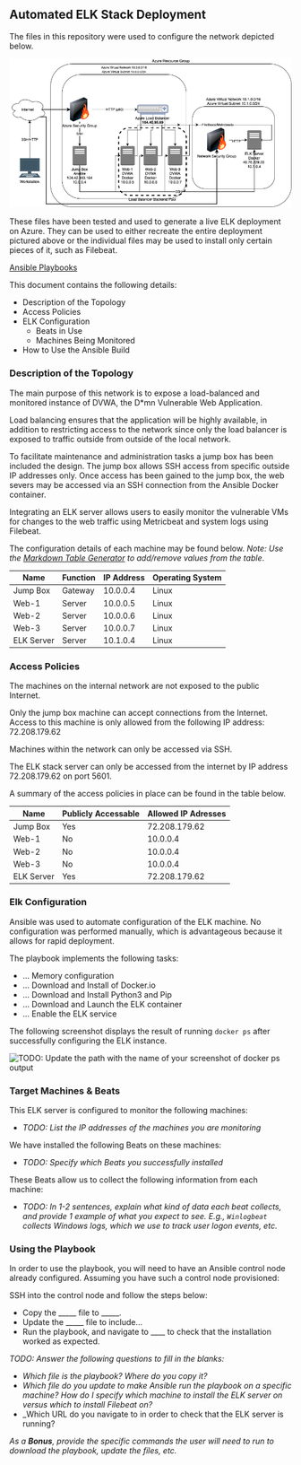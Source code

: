 ## Automated ELK Stack Deployment

The files in this repository were used to configure the network depicted below.

![Network Diagram](Images/Diagram.png)

These files have been tested and used to generate a live ELK deployment on Azure. They can be used to either recreate the entire deployment pictured above or the individual files may be used to install only certain pieces of it, such as Filebeat.

[Ansible Playbooks](Playbooks/)

This document contains the following details:
- Description of the Topology
- Access Policies
- ELK Configuration
  - Beats in Use
  - Machines Being Monitored
- How to Use the Ansible Build


### Description of the Topology

The main purpose of this network is to expose a load-balanced and monitored instance of DVWA, the D*mn Vulnerable Web Application.

Load balancing ensures that the application will be highly available, in addition to restricting access to the network since only the load balancer is exposed to traffic outside from outside of the local network.   

To facilitate maintenance and administration tasks a jump box has been included the design.   The jump box allows SSH access from specific outside IP addresses only.  Once access has been gained to the jump box, the web severs may be accessed via an SSH connection from the Ansible Docker container.

Integrating an ELK server allows users to easily monitor the vulnerable VMs for changes to the web traffic using Metricbeat and system logs using Filebeat.

The configuration details of each machine may be found below.
_Note: Use the [Markdown Table Generator](http://www.tablesgenerator.com/markdown_tables) to add/remove values from the table_.

| Name       | Function | IP Address | Operating System |
|------------|----------|------------|------------------|
| Jump Box   | Gateway  | 10.0.0.4   | Linux            |
| Web-1      | Server   | 10.0.0.5   | Linux            |
| Web-2      | Server   | 10.0.0.6   | Linux            |
| Web-3      | Server   | 10.0.0.7   | Linux            |
| ELK Server | Server   | 10.1.0.4   | Linux            |

### Access Policies

The machines on the internal network are not exposed to the public Internet.

Only the jump box machine can accept connections from the Internet. Access to this machine is only allowed from the following IP address: 72.208.179.62

Machines within the network can only be accessed via SSH.

The ELK stack server can only be accessed from the internet by IP address 72.208.179.62 on port 5601.

A summary of the access policies in place can be found in the table below.

| Name        | Publicly Accessable | Allowed IP Adresses |
|-------------|---------------------|---------------------|
| Jump Box    | Yes                 | 72.208.179.62       |
| Web-1       | No                  | 10.0.0.4            |
| Web-2       | No                  | 10.0.0.4            |  
| Web-3       | No                  | 10.0.0.4            |  
| ELK Server  | Yes                 | 72.208.179.62       |

### Elk Configuration

Ansible was used to automate configuration of the ELK machine. No configuration was performed manually, which is advantageous because it allows for rapid deployment.

The playbook implements the following tasks:
- ... Memory configuration
- ... Download and Install of Docker.io
- ... Download and Install Python3 and Pip
- ... Download and Launch the ELK container
- ... Enable the ELK service

The following screenshot displays the result of running `docker ps` after successfully configuring the ELK instance.

![TODO: Update the path with the name of your screenshot of docker ps output](Images/docker_ps_output.png)

### Target Machines & Beats
This ELK server is configured to monitor the following machines:
- _TODO: List the IP addresses of the machines you are monitoring_

We have installed the following Beats on these machines:
- _TODO: Specify which Beats you successfully installed_

These Beats allow us to collect the following information from each machine:
- _TODO: In 1-2 sentences, explain what kind of data each beat collects, and provide 1 example of what you expect to see. E.g., `Winlogbeat` collects Windows logs, which we use to track user logon events, etc._

### Using the Playbook
In order to use the playbook, you will need to have an Ansible control node already configured. Assuming you have such a control node provisioned:

SSH into the control node and follow the steps below:
- Copy the _____ file to _____.
- Update the _____ file to include...
- Run the playbook, and navigate to ____ to check that the installation worked as expected.

_TODO: Answer the following questions to fill in the blanks:_
- _Which file is the playbook? Where do you copy it?_
- _Which file do you update to make Ansible run the playbook on a specific machine? How do I specify which machine to install the ELK server on versus which to install Filebeat on?_
- _Which URL do you navigate to in order to check that the ELK server is running?

_As a **Bonus**, provide the specific commands the user will need to run to download the playbook, update the files, etc._
